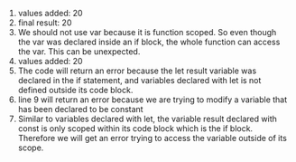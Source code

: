 1. values added: 20 
2. final result: 20 
3. We should not use var because it is function scoped. So even though the var was declared inside an if block, the whole function can access the var. This can be unexpected. 
4. values added: 20
5. The code will return an error because the let result variable was declared in the if statement, and variables declared with let is not defined outside its code block. 
6. line 9 will return an error because we are trying to modify a variable that has been declared to be constant
7. Similar to variables declared with let, the variable result declared with const is only scoped within its code block which is the if block. Therefore we will get an error trying to access the variable outside of its scope. 



